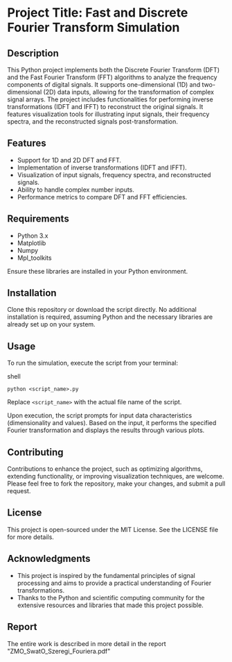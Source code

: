
# Project Title: Fast and Discrete Fourier Transform Simulation

## Description

This Python project implements both the Discrete Fourier Transform (DFT) and the Fast Fourier Transform (FFT) algorithms to analyze the frequency components of digital signals. It supports one-dimensional (1D) and two-dimensional (2D) data inputs, allowing for the transformation of complex signal arrays. The project includes functionalities for performing inverse transformations (IDFT and IFFT) to reconstruct the original signals. It features visualization tools for illustrating input signals, their frequency spectra, and the reconstructed signals post-transformation.

## Features

-   Support for 1D and 2D DFT and FFT.
-   Implementation of inverse transformations (IDFT and IFFT).
-   Visualization of input signals, frequency spectra, and reconstructed signals.
-   Ability to handle complex number inputs.
-   Performance metrics to compare DFT and FFT efficiencies.

## Requirements

-   Python 3.x
-   Matplotlib
-   Numpy
-   Mpl_toolkits

Ensure these libraries are installed in your Python environment.

## Installation

Clone this repository or download the script directly. No additional installation is required, assuming Python and the necessary libraries are already set up on your system.

## Usage

To run the simulation, execute the script from your terminal:

shell

`python <script_name>.py` 

Replace `<script_name>` with the actual file name of the script.

Upon execution, the script prompts for input data characteristics (dimensionality and values). Based on the input, it performs the specified Fourier transformation and displays the results through various plots.

## Contributing

Contributions to enhance the project, such as optimizing algorithms, extending functionality, or improving visualization techniques, are welcome. Please feel free to fork the repository, make your changes, and submit a pull request.

## License

This project is open-sourced under the MIT License. See the LICENSE file for more details.

## Acknowledgments

-   This project is inspired by the fundamental principles of signal processing and aims to provide a practical understanding of Fourier transformations.
-   Thanks to the Python and scientific computing community for the extensive resources and libraries that made this project possible.

## Report
The entire work is described in more detail in the report "ZMO_SwatO_Szeregi_Fouriera.pdf"
